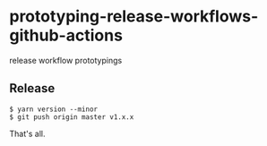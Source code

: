 # prototyping-release-workflows-github-actions

release workflow prototypings

## Release

```console
$ yarn version --minor
$ git push origin master v1.x.x
```

That's all.
